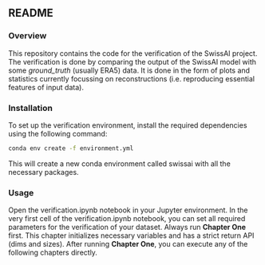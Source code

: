 ## README

### Overview

This repository contains the code for the verification of the SwissAI project.
The verification is done by comparing the output of the SwissAI model with some
_ground_truth_ (usually ERA5) data. It is done in the form of plots and
statistics currently focussing on reconstructions (i.e. reproducing essential
features of input data).

### Installation

To set up the verification environment, install the required dependencies using
the following command:

```bash
conda env create -f environment.yml
```
This will create a new conda environment called swissai with all the necessary
packages.

### Usage

Open the verification.ipynb notebook in your Jupyter environment. In the very
first cell of the verification.ipynb notebook, you can set all required
parameters for the verification of your dataset. Always run **Chapter One**
first. This chapter initializes necessary variables and has a strict return API
(dims and sizes). After running **Chapter One**, you can execute any of the
following chapters directly.